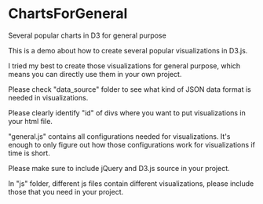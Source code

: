 # ChartsForGeneral
Several popular charts in D3 for general purpose

This is a demo about how to create several popular visualizations in D3.js.

I tried my best to create those visualizations for general purpose, which
means you can directly use them in your own project.

Please check "data_source" folder to see what kind of JSON data format is
needed in visualizations.

Please clearly identify "id" of divs where you want to put visualizations
in your html file.

"general.js" contains all configurations needed for visualizations. It's
enough to only figure out how those configurations work for visualizations
if time is short.

Please make sure to include jQuery and D3.js source in your project.

In "js" folder, different js files contain different visualizations, please
include those that you need in your project.
